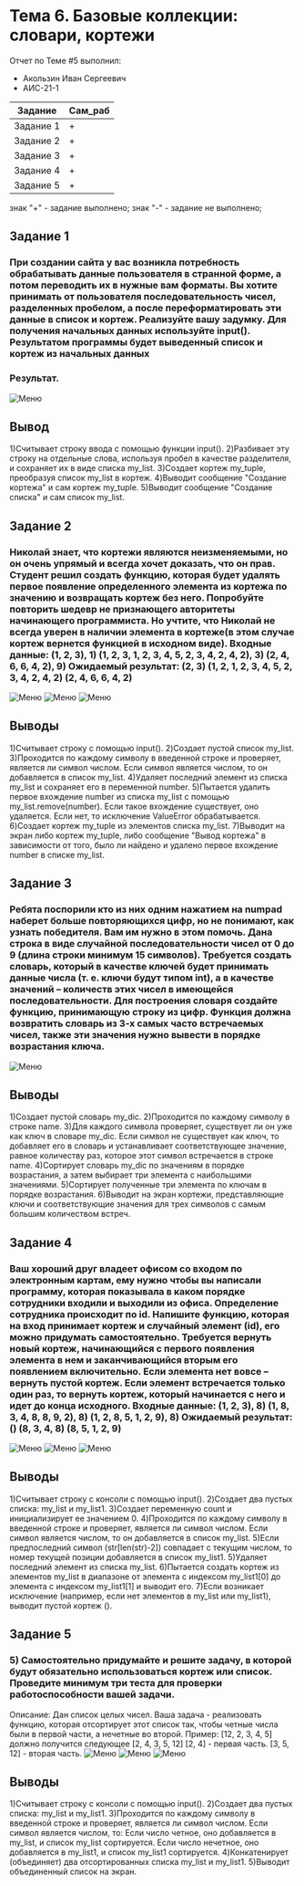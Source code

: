 # Тема 6. Базовые коллекции: словари, кортежи
Отчет по Теме #5 выполнил:
- Акользин Иван Сергеевич
- АИС-21-1

| Задание | Сам_раб | 
| ------ | ------ | 
| Задание 1 | + |
| Задание 2 | + |
| Задание 3 | + |
| Задание 4 | + |
| Задание 5 | + |

знак "+" - задание выполнено; знак "-" - задание не выполнено;

## Задание 1
### При создании сайта у вас возникла потребность обрабатывать данные пользователя в странной форме, а потом переводить их в нужные вам форматы. Вы хотите принимать от пользователя последовательность чисел, разделенных пробелом, а после переформатировать эти данные в список и кортеж. Реализуйте вашу задумку. Для получения начальных данных используйте input(). Результатом программы будет выведенный список и кортеж из начальных данных

### Результат.
![Меню](https://github.com/vladimir-12343/Software_Engineering_0/blob/Тема_6/pic/ex1.png)
## Вывод 
1)Считывает строку ввода с помощью функции input().
2)Разбивает эту строку на отдельные слова, используя пробел в качестве разделителя, и сохраняет их в виде списка my_list.
3)Создает кортеж my_tuple, преобразуя список my_list в кортеж.
4)Выводит сообщение "Создание кортежа" и сам кортеж my_tuple.
5)Выводит сообщение "Создание списка" и сам список my_list.


## Задание 2
### Николай знает, что кортежи являются неизменяемыми, но он очень упрямый и всегда хочет доказать, что он прав. Студент решил создать функцию, которая будет удалять первое появление определенного элемента из кортежа по значению и возвращать кортеж без него. Попробуйте повторить шедевр не признающего авторитеты начинающего программиста. Но учтите, что Николай не всегда уверен в наличии элемента в кортеже(в этом случае кортеж вернется функцией в исходном виде). Входные данные: (1, 2, 3), 1) (1, 2, 3, 1, 2, 3, 4, 5, 2, 3, 4, 2, 4, 2), 3) (2, 4, 6, 6, 4, 2), 9) Ожидаемый результат: (2, 3) (1, 2, 1, 2, 3, 4, 5, 2, 3, 4, 2, 4, 2) (2, 4, 6, 6, 4, 2)
![Меню](https://github.com/vladimir-12343/Software_Engineering_0/blob/Тема_6/pic/ex2.png)
![Меню](https://github.com/vladimir-12343/Software_Engineering_0/blob/Тема_6/pic/ex2.1.png)
![Меню](https://github.com/vladimir-12343/Software_Engineering_0/blob/Тема_6/pic/ex2.2.png)
## Выводы
1)Считывает строку с помощью input().
2)Создает пустой список my_list.
3)Проходится по каждому символу в введенной строке и проверяет, является ли символ числом. Если символ является числом, то он добавляется в список my_list.
4)Удаляет последний элемент из списка my_list и сохраняет его в переменной number.
5)Пытается удалить первое вхождение number из списка my_list с помощью my_list.remove(number). Если такое вхождение существует, оно удаляется. Если нет, то исключение ValueError обрабатывается.
6)Создает кортеж my_tuple из элементов списка my_list.
7)Выводит на экран либо кортеж my_tuple, либо сообщение "Вывод кортежа" в зависимости от того, было ли найдено и удалено первое вхождение number в списке my_list.



## Задание 3
### Ребята поспорили кто из них одним нажатием на numpad наберет больше повторяющихся цифр, но не понимают, как узнать победителя. Вам им нужно в этом помочь. Дана строка в виде случайной последовательности чисел от 0 до 9 (длина строки минимум 15 символов). Требуется создать словарь, который в качестве ключей будет принимать данные числа (т. е. ключи будут типом int), а в качестве значений – количеств этих чисел в имеющейся последовательности. Для построения словаря создайте функцию, принимающую строку из цифр. Функция должна возвратить словарь из 3-х самых часто встречаемых чисел, также эти значения нужно вывести в порядке возрастания ключа.


![Меню](https://github.com/vladimir-12343/Software_Engineering_0/blob/Тема_6/pic/ex3.png)

## Выводы
1)Создает пустой словарь my_dic.
2)Проходится по каждому символу в строке name.
3)Для каждого символа проверяет, существует ли он уже как ключ в словаре my_dic. Если символ не существует как ключ, то добавляет его в словарь и устанавливает соответствующее значение, равное количеству раз, которое этот символ встречается в строке name.
4)Сортирует словарь my_dic по значениям в порядке возрастания, а затем выбирает три элемента с наибольшими значениями.
5)Сортирует полученные три элемента по ключам в порядке возрастания.
6)Выводит на экран кортежи, представляющие ключи и соответствующие значения для трех символов с самым большим количеством встреч.

  
## Задание 4
### Ваш хороший друг владеет офисом со входом по электронным картам, ему нужно чтобы вы написали программу, которая показывала в каком порядке сотрудники входили и выходили из офиса. Определение сотрудника происходит по id. Напишите функцию, которая на вход принимает кортеж и случайный элемент (id), его можно придумать самостоятельно. Требуется вернуть новый кортеж, начинающийся с первого появления элемента в нем и заканчивающийся вторым его появлением включительно. Если элемента нет вовсе – вернуть пустой кортеж. Если элемент встречается только один раз, то вернуть кортеж, который начинается с него и идет до конца исходного. Входные данные: (1, 2, 3), 8) (1, 8, 3, 4, 8, 8, 9, 2), 8) (1, 2, 8, 5, 1, 2, 9), 8) Ожидаемый результат: () (8, 3, 4, 8) (8, 5, 1, 2, 9)

![Меню](https://github.com/vladimir-12343/Software_Engineering_0/blob/Тема_6/pic/ex4.png)
![Меню](https://github.com/vladimir-12343/Software_Engineering_0/blob/Тема_6/pic/ex4.1.png)
![Меню](https://github.com/vladimir-12343/Software_Engineering_0/blob/Тема_6/pic/ex4.2.png)
## Выводы
1)Считывает строку с консоли с помощью input().
2)Создает два пустых списка: my_list и my_list1.
3)Создает переменную count и инициализирует ее значением 0.
4)Проходится по каждому символу в введенной строке и проверяет, является ли символ числом. Если символ является числом, то он добавляется в список my_list.
5)Если предпоследний символ (str[len(str)-2]) совпадает с текущим числом, то номер текущей позиции добавляется в список my_list1.
5)Удаляет последний элемент из списка my_list.
6)Пытается создать кортеж из элементов my_list в диапазоне от элемента с индексом my_list1[0] до элемента с индексом my_list1[1] и выводит его.
7)Если возникает исключение (например, если нет элементов в my_list или my_list1), выводит пустой кортеж ().


## Задание 5
### 5)	Самостоятельно придумайте и решите задачу, в которой будут обязательно использоваться кортеж или список. Проведите минимум три теста для проверки работоспособности вашей задачи.
Описание: Дан список целых чисел. Ваша задача - реализовать функцию, которая отсортирует этот список так, чтобы
четные числа были в первой части, а нечетные во второй. Пример: [12, 2, 3, 4, 5] должно получится следующее [2, 4, 3, 5, 12]
[2, 4] - первая часть. [3, 5, 12] - вторая часть.
![Меню](https://github.com/vladimir-12343/Software_Engineering_0/blob/Тема_6/pic/ex5.png)
![Меню](https://github.com/vladimir-12343/Software_Engineering_0/blob/Тема_6/pic/ex5.1.png)
![Меню](https://github.com/vladimir-12343/Software_Engineering_0/blob/Тема_6/pic/ex5.2.png)
## Выводы
1)Считывает строку с консоли с помощью input().
2)Создает два пустых списка: my_list и my_list1.
3)Проходится по каждому символу в введенной строке и проверяет, является ли символ числом. Если символ является числом, то:
  Если число четное, оно добавляется в my_list, и список my_list сортируется.
  Если число нечетное, оно добавляется в my_list1, и список my_list1 сортируется.
4)Конкатенирует (объединяет) два отсортированных списка my_list и my_list1.
5)Выводит объединенный список на экран.
